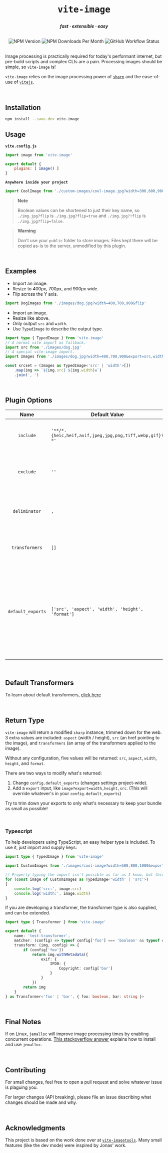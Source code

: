 <div align="center">
    <h1 style="border-bottom: 0"><pre>vite-image</pre></h1>
    <p style="font-style: italic; font-weight: bold">
        fast · extensible · easy
    </p>
    <br>
    <img src="https://img.shields.io/npm/v/vite-image" alt="NPM Version">
    <img src="https://img.shields.io/npm/dm/vite-image" alt="NPM Downloads Per Month">
    <img src="https://img.shields.io/github/actions/workflow/status/jack-weilage/vite-image/ci.yaml?branch=main" alt="GitHub Workflow Status">
</div>

<br>

Image processing is practically required for today's performant internet, but pre-build scripts and complex CLIs are a pain.
Processing images should be simple, so `vite-image` is!

`vite-image` relies on the image processing power of [`sharp`](https://sharp.pixelplumbing.com/) and the ease-of-use of [`vitejs`](https://vitejs.dev/).


<br>

## Installation

```bash
npm install --save-dev vite-image
```

## Usage

**`vite.config.js`**
```js
import image from 'vite-image'

export default {
    plugins: [ image() ]
}
```

**`Anywhere inside your project`**
```js
import CoolImage from './custom-images/cool-image.jpg?width=300,600,900&blur=5'
```

> **Note**
>
> Boolean values can be shortened to just their key name, so `./img.jpg?flip` is `./img.jpg?flip=true` and `./img.jpg?!flip` is `./img.jpg?flip=false`.

> **Warning**
> 
> Don't use your `public` folder to store images. Files kept there will be copied as-is to the server, unmodified by this plugin.

<br>

## Examples

 - Import an image.
 - Resize to 400px, 700px, and 900px wide.
 - Flip across the Y axis.

```js
import DogImages from './images/dog.jpg?width=400,700,900&flip'
```

 - Import an image.
 - Resize like above.
 - Only output `src` and `width`.
 - Use `TypedImage` to describe the output type.

```ts
import type { TypedImage } from 'vite-image'
// A normal vite import as fallback.
import src from './images/dog.jpg'
// A special vite-image import.
import Images from './images/dog.jpg?width=400,700,900&export=src,width'

const srcset = (Images as TypedImage<'src' | 'width'>[])
    .map(img => `${img.src} ${img.width}w`)
    .join(', ')
```

<br>

## Plugin Options

| Name | Default Value | Description |
| :---: | --- | --- |
| `include`         | `'**/*.{heic,heif,avif,jpeg,jpg,png,tiff,webp,gif}?*'` | A picomatch pattern to match images against. |
| `exclude`         | `''`                                                   | Another picomatch pattern, this time excluding images. |
| `deliminator`     | `,`                                                    | The character used to split multiple values in a query. |
| `transformers`    | `[]`                                                   | User-specified custom image transformers. |
| `default_exports` | `['src', 'aspect', 'width', 'height', 'format']`       | By default, `vite-image` exports these 5 image attributes. [More attributes can be found here. (Scroll down to "`info` contains the output image")](https://sharp.pixelplumbing.com/api-output#tobuffer) |

<br>

## Default Transformers

To learn about default transformers, [click here](TRANSFORMERS.md)

<br>

## Return Type

`vite-image` will return a modified `sharp` instance, trimmed down for the web. 3 extra values are included: `aspect` (width / height), `src` (an href pointing to the image), and `transformers` (an array of the transformers applied to the image).

Without any configuration, five values will be returned: `src`, `aspect`, `width`, `height`, and `format`.

There are two ways to modify what's returned:
 1. Change `config.default_exports` (changes settings project-wide).
 2. Add a `export` input, like `image?export=width,height,src`. (This will override whatever's in your `config.default_exports`)

Try to trim down your exports to only what's necessary to keep your bundle as small as possible!

<br>

### Typescript

To help developers using TypeScript, an easy helper type is included. To use it, just import and supply keys:

```ts
import type { TypedImage } from 'vite-image'

import CustomImages from './images/cool-image?width=500,800,1000&export=width,src'

// Properly typing the import isn't possible as far as I know, but this works well enough.
for (const image of CustomImages as TypedImage<'width' | 'src'>)
{
    console.log('src:', image.src)
    console.log('width:', image.width)
}
```

If you are developing a transformer, the transformer type is also supplied, and can be extended.

```ts
import type { Transformer } from 'vite-image'

export default {
    name: 'test-transformer',
    matcher: (config) => typeof config['foo'] === 'boolean' && typeof config['bar'] === 'string',
    transform: (img, config) => {
        if (config['foo'])
            return img.withMetadata({
                exif: {
                    IFD0: {
                        Copyright: config['bar']
                    }
                }
            })
        return img
    }
} as Transformer<'foo' | 'bar', { foo: boolean, bar: string }>

```

<br>

## Final Notes

If on Linux, `jemalloc` will improve image processing times by enabling concurrent operations. [This stackoverflow answer](https://stackoverflow.com/a/53412679) explains how to install and use `jemalloc`.

<br>

## Contributing

For small changes, feel free to open a pull request and solve whatever issue is plaguing you.

For larger changes (API breaking), please file an issue describing what changes should be made and why.

<br>

## Acknowledgments

This project is based on the work done over at [`vite-imagetools`](https://github.com/JonasKruckenberg/imagetools). Many small features (like the dev mode) were inspired by Jonas' work.